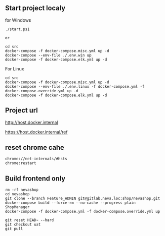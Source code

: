## Start project localy
for Windows
```
./start.ps1

or

cd src
docker-compose -f docker-compose.misc.yml up -d
docker-compose --env-file ./.env.win up
docker-compose -f docker-compose.elk.yml up -d
```

For Linux
```
cd src
docker-compose -f docker-compose.misc.yml up -d
docker-compose --env-file ./.env.linux -f docker-compose.yml -f docker-compose.override.yml up -d
docker-compose -f docker-compose.elk.yml up -d
```
## Project url
http://host.docker.internal

https://host.docker.internal/ref

## reset chrome cahe
```
chrome://net-internals/#hsts
chrome:restart
```
## Build frontend only
```
rm -rf nevashop
cd nevashop
git clone --branch Feature_ADMIN git@gitlab.neva.loc:shop/nevashop.git
docker-compose build --force-rm --no-cache --progress plain ShopManager
docker-compose -f docker-compose.yml -f docker-compose.override.yml up

git reset HEAD~ --hard
git checkout uat
git pull


```
